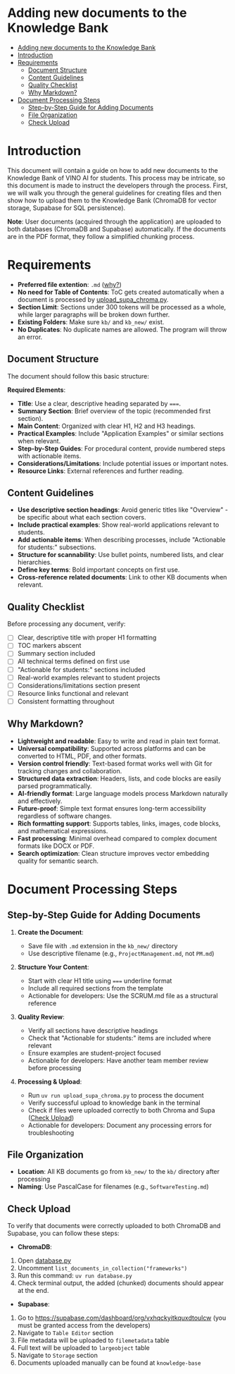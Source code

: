 Adding new documents to the Knowledge Bank
===

- [Adding new documents to the Knowledge Bank](#adding-new-documents-to-the-knowledge-bank)
- [Introduction](#introduction)
- [Requirements](#requirements)
  - [Document Structure](#document-structure)
  - [Content Guidelines](#content-guidelines)
  - [Quality Checklist](#quality-checklist)
  - [Why Markdown?](#why-markdown)
- [Document Processing Steps](#document-processing-steps)
  - [Step-by-Step Guide for Adding Documents](#step-by-step-guide-for-adding-documents)
  - [File Organization](#file-organization)
  - [Check Upload](#check-upload)


# Introduction

This document will contain a guide on how to add new documents to the Knowledge Bank of VINO AI for students. This process may be intricate, so this document is made to instruct the developers through the process. First, we will walk you through the general guidelines for creating files and then show how to upload them to the Knowledge Bank (ChromaDB for vector storage, Supabase for SQL persistence).

**Note**: User documents (acquired through the application) are uploaded to both databases (ChromaDB and Supabase) automatically. If the documents are in the PDF format, they follow a simplified chunking process.

# Requirements

- **Preferred file extention**: `.md` ([why?](#why-markdown))
- **No need for Table of Contents**: ToC gets created automatically when a document is processed by [upload_supa_chroma.py](upload_supa_chroma.py).
- **Section Limit**: Sections under 300 tokens will be processed as a whole, while larger paragraphs will be broken down further.
- **Existing Folders**: Make sure `kb/` and `kb_new/` exist.
- **No Duplicates**: No duplicate names are allowed. The program will throw an error.

## Document Structure

The document should follow this basic structure:

**Required Elements**:
- **Title**: Use a clear, descriptive heading separated by `===`.
- **Summary Section**: Brief overview of the topic (recommended first section).
- **Main Content**: Organized with clear H1, H2 and H3 headings.
- **Practical Examples**: Include "Application Examples" or similar sections when relevant.
- **Step-by-Step Guides**: For procedural content, provide numbered steps with actionable items.
- **Considerations/Limitations**: Include potential issues or important notes.
- **Resource Links**: External references and further reading.

## Content Guidelines
- **Use descriptive section headings**: Avoid generic titles like "Overview" - be specific about what each section covers.
- **Include practical examples**: Show real-world applications relevant to students.
- **Add actionable items**: When describing processes, include "Actionable for students:" subsections.
- **Structure for scannability**: Use bullet points, numbered lists, and clear hierarchies.
- **Define key terms**: Bold important concepts on first use.
- **Cross-reference related documents**: Link to other KB documents when relevant.

## Quality Checklist

Before processing any document, verify:
- [ ] Clear, descriptive title with proper H1 formatting
- [ ] TOC markers abscent
- [ ] Summary section included
- [ ] All technical terms defined on first use
- [ ] "Actionable for students:" sections included
- [ ] Real-world examples relevant to student projects
- [ ] Considerations/limitations section present
- [ ] Resource links functional and relevant
- [ ] Consistent formatting throughout

## Why Markdown?

- **Lightweight and readable**: Easy to write and read in plain text format.
- **Universal compatibility**: Supported across platforms and can be converted to HTML, PDF, and other formats.
- **Version control friendly**: Text-based format works well with Git for tracking changes and collaboration.
- **Structured data extraction**: Headers, lists, and code blocks are easily parsed programmatically.
- **AI-friendly format**: Large language models process Markdown naturally and effectively.
- **Future-proof**: Simple text format ensures long-term accessibility regardless of software changes.
- **Rich formatting support**: Supports tables, links, images, code blocks, and mathematical expressions.
- **Fast processing**: Minimal overhead compared to complex document formats like DOCX or PDF.
- **Search optimization**: Clean structure improves vector embedding quality for semantic search.

# Document Processing Steps

## Step-by-Step Guide for Adding Documents

1. **Create the Document**:
   - Save file with `.md` extension in the `kb_new/` directory
   - Use descriptive filename (e.g., `ProjectManagement.md`, not `PM.md`)

2. **Structure Your Content**:
   - Start with clear H1 title using `===` underline format
   - Include all required sections from the template
   - Actionable for developers: Use the SCRUM.md file as a structural reference

3. **Quality Review**:
   - Verify all sections have descriptive headings
   - Check that "Actionable for students:" items are included where relevant
   - Ensure examples are student-project focused
   - Actionable for developers: Have another team member review before processing

4. **Processing & Upload**:
   - Run `uv run upload_supa_chroma.py` to process the document
   - Verify successful upload to knowledge bank in the terminal
   - Check if files were uploaded correctly to both Chroma and Supa ([Check Upload](#check-upload))
   - Actionable for developers: Document any processing errors for troubleshooting

## File Organization
- **Location**: All KB documents go from `kb_new/` to the `kb/` directory after processing
- **Naming**: Use PascalCase for filenames (e.g., `SoftwareTesting.md`)

## Check Upload

To verify that documents were correctly uploaded to both ChromaDB and Supabase, you can follow these steps:

- **ChromaDB**:
1. Open [database.py](database.py)
2. Uncomment `list_documents_in_collection("frameworks")`
3. Run this command: `uv run database.py`
4. Check terminal output, the added (chunked) documents should appear at the end.

- **Supabase**:
1. Go to https://supabase.com/dashboard/org/vxhqckyitkquxdtoulcw (you must be granted access from the developers)
2. Navigate to `Table Editor` section
3. File metadata will be uploaded to `filemetadata` table
4. Full text will be uploaded to `largeobject` table
5. Navigate to `Storage` section
6. Documents uploaded manually can be found at `knowledge-base`